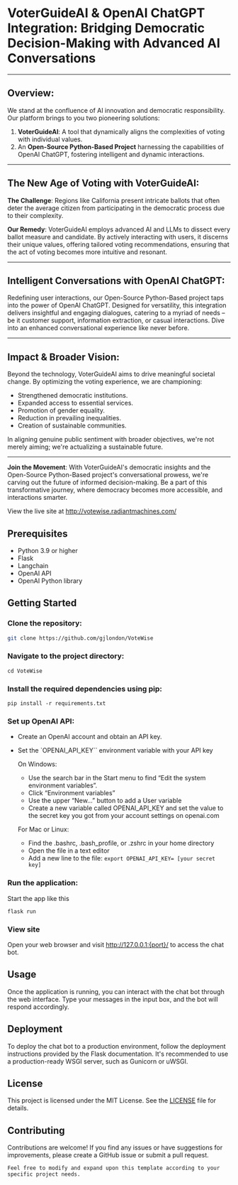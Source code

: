 # VoterGuideAI & OpenAI ChatGPT Integration: Bridging Democratic Decision-Making with Advanced AI Conversations

---

## Overview:

We stand at the confluence of AI innovation and democratic responsibility. Our platform brings to you two pioneering solutions:

1. **VoterGuideAI**: A tool that dynamically aligns the complexities of voting with individual values.
2. An **Open-Source Python-Based Project** harnessing the capabilities of OpenAI ChatGPT, fostering intelligent and dynamic interactions.

---

## The New Age of Voting with VoterGuideAI:

**The Challenge**: 
Regions like California present intricate ballots that often deter the average citizen from participating in the democratic process due to their complexity.

**Our Remedy**: 
VoterGuideAI employs advanced AI and LLMs to dissect every ballot measure and candidate. By actively interacting with users, it discerns their unique values, offering tailored voting recommendations, ensuring that the act of voting becomes more intuitive and resonant.

---

## Intelligent Conversations with OpenAI ChatGPT:

Redefining user interactions, our Open-Source Python-Based project taps into the power of OpenAI ChatGPT. Designed for versatility, this integration delivers insightful and engaging dialogues, catering to a myriad of needs – be it customer support, information extraction, or casual interactions. Dive into an enhanced conversational experience like never before.

---

## Impact & Broader Vision:

Beyond the technology, VoterGuideAI aims to drive meaningful societal change. By optimizing the voting experience, we are championing:

- Strengthened democratic institutions.
- Expanded access to essential services.
- Promotion of gender equality.
- Reduction in prevailing inequalities.
- Creation of sustainable communities.

In aligning genuine public sentiment with broader objectives, we're not merely aiming; we're actualizing a sustainable future.

---

**Join the Movement**:
With VoterGuideAI's democratic insights and the Open-Source Python-Based project's conversational prowess, we're carving out the future of informed decision-making. Be a part of this transformative journey, where democracy becomes more accessible, and interactions smarter.

View the live site at http://votewise.radiantmachines.com/

## Prerequisites

- Python 3.9 or higher
- Flask
- Langchain
- OpenAI API
- OpenAI Python library

## Getting Started

### Clone the repository:

```bash
git clone https://github.com/gjlondon/VoteWise
```

###  Navigate to the project directory:
    
```
cd VoteWise
```

### Install the required dependencies using pip:
    
```
pip install -r requirements.txt
````

### Set up OpenAI API:

- Create an OpenAI account and obtain an API key.
- Set the `OPENAI_API_KEY`` environment variable with your API key 

    On Windows:
    - Use the search bar in the Start menu to find “Edit the system environment variables”.
    - Click “Environment variables”
    - Use the upper “New…” button to add a User variable
    - Create a new variable called OPENAI_API_KEY and set the value to the secret key you got from your account settings on openai.com

    For Mac or Linux:
    - Find the .bashrc, .bash_profile, or .zshrc in your home directory
    - Open the file in a text editor
    - Add a new line to the file:
    ``export OPENAI_API_KEY= [your secret key]``

### Run the application:

Start the app like this

```
flask run
```

### View site
 Open your web browser and visit http://127.0.0.1:{port}/ to access the chat bot.



## Usage
Once the application is running, you can interact with the chat bot through the web interface. Type your messages in the input box, and the bot will respond accordingly.

## Deployment
To deploy the chat bot to a production environment, follow the deployment instructions provided by the Flask documentation. It's recommended to use a production-ready WSGI server, such as Gunicorn or uWSGI.

## License
This project is licensed under the MIT License. See the [LICENSE](LICENSE) file for details.

## Contributing
Contributions are welcome! If you find any issues or have suggestions for improvements, please create a GitHub issue or submit a pull request.

    Feel free to modify and expand upon this template according to your specific project needs.


